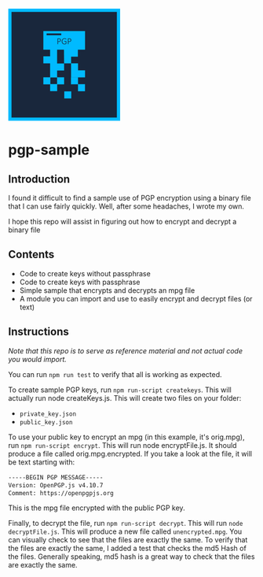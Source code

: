 <a href="http://fvcproductions.com"><img src="pgp.png" title="FVCproductions" alt="FVCproductions"></a>

# pgp-sample
## Introduction
I found it difficult to find a sample use of PGP encryption using a binary file that I can use fairly quickly.  Well, after some headaches, I wrote my own.

I hope this repo will assist in figuring out how to encrypt and decrypt a binary file

## Contents
- Code to create keys without passphrase
- Code to create keys with passphrase
- Simple sample that encrypts and decrypts an mpg file
- A module you can import and use to easily encrypt and decrypt files (or text)

## Instructions
_Note that this repo is to serve as reference material and not actual code you would import._

You can run `npm run test` to verify that all is working as expected.

To create sample PGP keys, run `npm run-script createkeys`. This will actually run node createKeys.js. This will create two files on your folder: 
- `private_key.json`
- `public_key.json`

To use your public key to encrypt an mpg (in this example, it's orig.mpg), run `npm run-script encrypt`. This will run node encryptFile.js. It should produce a file called orig.mpg.encrypted.
If you take a look at the file, it will be text starting with:
```
-----BEGIN PGP MESSAGE-----
Version: OpenPGP.js v4.10.7
Comment: https://openpgpjs.org
```

This is the mpg file encrypted with the public PGP key.

Finally, to decrypt the file, run `npm run-script decrypt`. This will run `node decryptFile.js`. This will produce a new file called `unencrypted.mpg`.  You can visually check to see that the files are exactly the same.
To verify that the files are exactly the same, I added a test that checks the md5 Hash of the files. Generally speaking, md5 hash is a great way to check that the files are exactly the same.